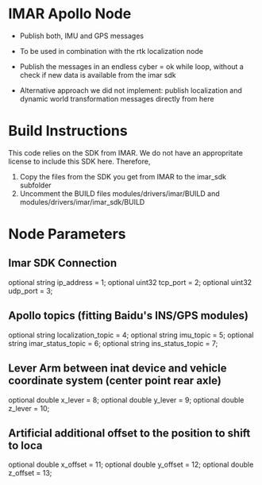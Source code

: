 # IMAR Apollo Node

* Publish both, IMU and GPS messages
* To be used in combination with the rtk localization node
* Publish the messages in an endless cyber = ok while loop, without a check if new data is available from the imar sdk

* Alternative approach we did not implement: publish localization and dynamic world transformation messages directly from here

# Build Instructions
This code relies on the SDK from IMAR. We do not have an appropritate license to include this SDK here. Therefore, 
1) Copy the files from the SDK you get from IMAR to the imar_sdk subfolder
2) Uncomment the BUILD files modules/drivers/imar/BUILD and modules/drivers/imar/imar_sdk/BUILD

# Node Parameters

## Imar SDK Connection
  optional string ip_address = 1;
  optional uint32 tcp_port = 2;
  optional uint32 udp_port = 3;

## Apollo topics (fitting Baidu's INS/GPS modules)
  optional string localization_topic = 4;
  optional string imu_topic = 5;
  optional string imar_status_topic = 6;
  optional string ins_status_topic = 7;

## Lever Arm between inat device and vehicle coordinate system (center point rear axle)
  optional double x_lever = 8;
  optional double y_lever = 9;
  optional double z_lever = 10;

## Artificial additional offset to the position to shift to loca 
  optional double x_offset = 11;
  optional double y_offset = 12;
  optional double z_offset = 13;